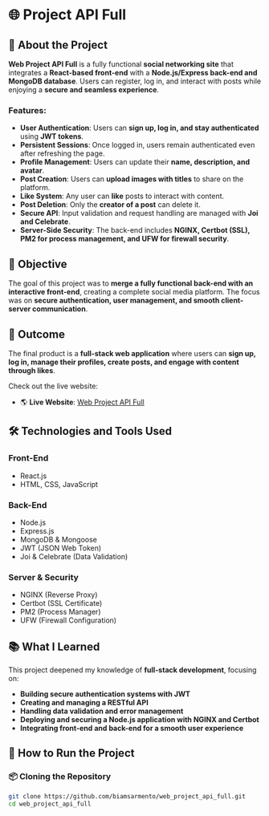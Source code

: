 # 🌐 Project API Full

## 📖 About the Project

**Web Project API Full** is a fully functional **social networking site** that integrates a **React-based front-end** with a **Node.js/Express back-end and MongoDB database**. Users can register, log in, and interact with posts while enjoying a **secure and seamless experience**.

### Features:
- **User Authentication**: Users can **sign up, log in, and stay authenticated** using **JWT tokens**.  
- **Persistent Sessions**: Once logged in, users remain authenticated even after refreshing the page.  
- **Profile Management**: Users can update their **name, description, and avatar**.  
- **Post Creation**: Users can **upload images with titles** to share on the platform.  
- **Like System**: Any user can **like** posts to interact with content.  
- **Post Deletion**: Only the **creator of a post** can delete it.  
- **Secure API**: Input validation and request handling are managed with **Joi and Celebrate**.  
- **Server-Side Security**: The back-end includes **NGINX, Certbot (SSL), PM2 for process management, and UFW for firewall security**.  

## 🎯 Objective

The goal of this project was to **merge a fully functional back-end with an interactive front-end**, creating a complete social media platform. The focus was on **secure authentication, user management, and smooth client-server communication**.

## 🚀 Outcome

The final product is a **full-stack web application** where users can **sign up, log in, manage their profiles, create posts, and engage with content through likes**.

Check out the live website:  
- 🌎 **Live Website**: [Web Project API Full](https://www.bmsproject.mooo.com)  

## 🛠️ Technologies and Tools Used

### **Front-End**
- React.js  
- HTML, CSS, JavaScript  

### **Back-End**
- Node.js  
- Express.js  
- MongoDB & Mongoose  
- JWT (JSON Web Token)  
- Joi & Celebrate (Data Validation)  

### **Server & Security**
- NGINX (Reverse Proxy)  
- Certbot (SSL Certificate)  
- PM2 (Process Manager)  
- UFW (Firewall Configuration)  

## 📚 What I Learned

This project deepened my knowledge of **full-stack development**, focusing on:
- **Building secure authentication systems with JWT**  
- **Creating and managing a RESTful API**  
- **Handling data validation and error management**  
- **Deploying and securing a Node.js application with NGINX and Certbot**  
- **Integrating front-end and back-end for a smooth user experience**  

## 🔧 How to Run the Project

### 📦 Cloning the Repository
```bash
git clone https://github.com/biamsarmento/web_project_api_full.git
cd web_project_api_full
